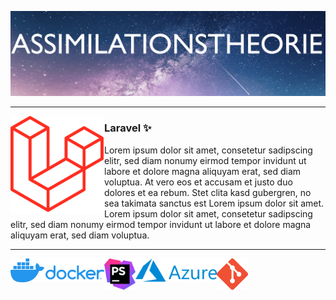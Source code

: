[![Header](https://github.com/Assimilationstheorie/Assimilationstheorie/blob/master/header.png "Header")](https://leafhouse.de/)

 ---
 
<p>
 <img width="150" align='left' src="https://github.com/Assimilationstheorie/Assimilationstheorie/blob/master/laravel.png?raw=true">
</p>
 
### Laravel ✨

Lorem ipsum dolor sit amet, consetetur sadipscing elitr, sed diam nonumy eirmod tempor invidunt ut labore et dolore magna aliquyam erat, sed diam voluptua. At vero eos et accusam et justo duo dolores et ea rebum. Stet clita kasd gubergren, no sea takimata sanctus est Lorem ipsum dolor sit amet. Lorem ipsum dolor sit amet, consetetur sadipscing elitr, sed diam nonumy eirmod tempor invidunt ut labore et dolore magna aliquyam erat, sed diam voluptua.

 ---
 
<p>
 <img width="150" align='left' src="https://github.com/Assimilationstheorie/Assimilationstheorie/blob/master/docker.png?raw=true">
  <img width="50" align='left' src="https://github.com/Assimilationstheorie/Assimilationstheorie/blob/master/phpstorm.png?raw=true">
  <img width="130" align='left' src="https://github.com/Assimilationstheorie/Assimilationstheorie/blob/master/azure.png?raw=true">
  <img width="50" align='left' src="https://github.com/Assimilationstheorie/Assimilationstheorie/blob/master/git.png?raw=true">
</p>

